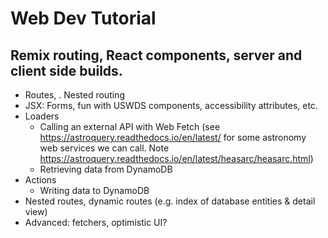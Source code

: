 # Web Dev Tutorial
## Remix routing, React components, server and client side builds.
   - Routes, <Link>. Nested routing
   - JSX: Forms, fun with USWDS components, accessibility attributes, etc.
   - Loaders
      - Calling an external API with Web Fetch (see https://astroquery.readthedocs.io/en/latest/ for some astronomy web services we can call. Note https://astroquery.readthedocs.io/en/latest/heasarc/heasarc.html)
      - Retrieving data from DynamoDB
   - Actions
      - Writing data to DynamoDB
   - Nested routes, dynamic routes (e.g. index of database entities & detail view)
   - Advanced: fetchers, optimistic UI?